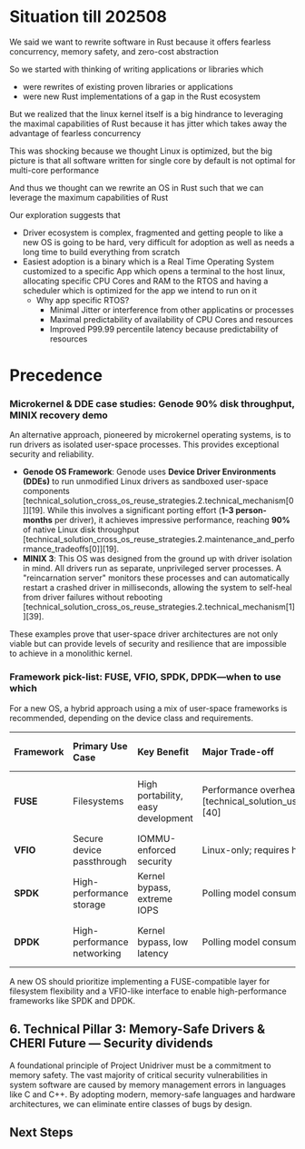 # Situation till 202508

We said we want to rewrite software in Rust because it offers fearless concurrency, memory safety, and zero-cost abstraction

So we started with thinking of writing applications or libraries which
- were rewrites of existing proven libraries or applications
- were new Rust implementations of a gap in the Rust ecosystem

But we realized that the linux kernel itself is a big hindrance to leveraging the maximal capabilities of Rust because it has jitter which takes away the advantage of fearless concurrency

This was shocking because we thought Linux is optimized, but the big picture is that all software written for single core by default is not optimal for multi-core performance

And thus we thought can we rewrite an OS in Rust such that we can leverage the maximum capabilities of Rust

Our exploration suggests that
- Driver ecosystem is complex, fragmented and getting people to like a new OS is going to be hard, very difficult for adoption as well as needs a long time to build everything from scratch
- Easiest adoption is a binary which is a Real Time Operating System customized to a specific App which opens a terminal to the host linux, allocating specific CPU Cores and RAM to the RTOS and having a scheduler which is optimized for the app we intend to run on it
    - Why app specific RTOS?
        - Minimal Jitter or interference from other applicatins or processes
        - Maximal predictability of availability of CPU Cores and resources
        - Improved P99.99 percentile latency because predictability of resources

# Precedence 

### Microkernel & DDE case studies: Genode 90% disk throughput, MINIX recovery demo

An alternative approach, pioneered by microkernel operating systems, is to run drivers as isolated user-space processes. This provides exceptional security and reliability.

* **Genode OS Framework**: Genode uses **Device Driver Environments (DDEs)** to run unmodified Linux drivers as sandboxed user-space components [technical_solution_cross_os_reuse_strategies.2.technical_mechanism[0]][19]. While this involves a significant porting effort (**1-3 person-months** per driver), it achieves impressive performance, reaching **90%** of native Linux disk throughput [technical_solution_cross_os_reuse_strategies.2.maintenance_and_performance_tradeoffs[0]][19].
* **MINIX 3**: This OS was designed from the ground up with driver isolation in mind. All drivers run as separate, unprivileged server processes. A "reincarnation server" monitors these processes and can automatically restart a crashed driver in milliseconds, allowing the system to self-heal from driver failures without rebooting [technical_solution_cross_os_reuse_strategies.2.technical_mechanism[1]][39].

These examples prove that user-space driver architectures are not only viable but can provide levels of security and resilience that are impossible to achieve in a monolithic kernel.

### Framework pick-list: FUSE, VFIO, SPDK, DPDK—when to use which

For a new OS, a hybrid approach using a mix of user-space frameworks is recommended, depending on the device class and requirements.

| Framework | Primary Use Case | Key Benefit | Major Trade-off | Cross-OS Support |
| :--- | :--- | :--- | :--- | :--- |
| **FUSE** | Filesystems | High portability, easy development | Performance overhead (up to 80% slower) [technical_solution_user_space_frameworks.1[0]][40] | Excellent (Linux, macOS, Windows, BSDs) |
| **VFIO** | Secure device passthrough | IOMMU-enforced security | Linux-only; requires hardware support | None (Linux-specific) |
| **SPDK** | High-performance storage | Kernel bypass, extreme IOPS | Polling model consumes CPU cores | Good (Linux, FreeBSD) |
| **DPDK** | High-performance networking | Kernel bypass, low latency | Polling model consumes CPU cores | Good (Linux, FreeBSD, Windows) |

A new OS should prioritize implementing a FUSE-compatible layer for filesystem flexibility and a VFIO-like interface to enable high-performance frameworks like SPDK and DPDK.

## 6. Technical Pillar 3: Memory-Safe Drivers & CHERI Future — Security dividends

A foundational principle of Project Unidriver must be a commitment to memory safety. The vast majority of critical security vulnerabilities in system software are caused by memory management errors in languages like C and C++. By adopting modern, memory-safe languages and hardware architectures, we can eliminate entire classes of bugs by design.


## Next Steps






